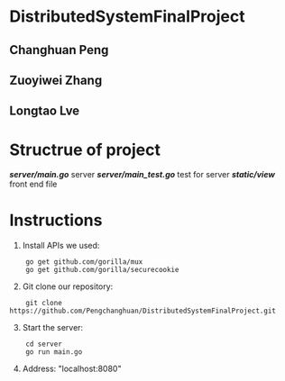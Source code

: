 # DistributedSystemFinalProject
## Changhuan Peng
## Zuoyiwei Zhang
## Longtao Lve

# Structrue of project
***server/main.go*** server
***server/main_test.go*** test for server
***static/view*** front end file

# Instructions
1.  Install APIs we used:   
```
    go get github.com/gorilla/mux
    go get github.com/gorilla/securecookie
```    
2.  Git clone our repository:   
```
    git clone https://github.com/Pengchanghuan/DistributedSystemFinalProject.git    
```   
3.  Start the server:
```
    cd server
    go run main.go
``` 	
4.  Address: "localhost:8080"